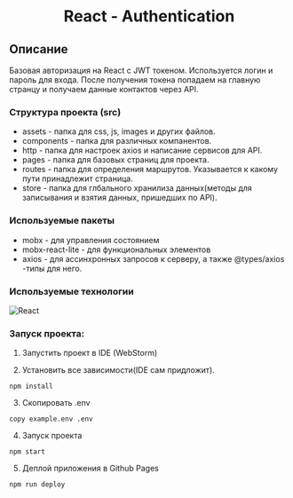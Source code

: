 <h1 align="center">React - Authentication</h1>

## Описание
Базовая авторизация на React с JWT токеном. Используется логин и пароль для входа.
После получения токена попадаем на главную странцу и получаем данные контактов через API.

### Структура проекта (src)
+ assets - папка для css, js, images и других файлов.
+ components - папка для различных компанентов.
+ http - папка для настроек axios и написание сервисов для API.
+ pages - папка для базовых страниц для проекта.
+ routes - папка для определения маршрутов. Указывается к какому пути принадлежит страница.
+ store - папка для глбального хранилиза данных(методы для записывания и взятия данных, пришедших по API).

### Используемые пакеты
+ mobx - для управления состоянием
+ mobx-react-lite - для функциональных элементов
+ axios - для ассинхронных запросов к серверу, а также @types/axios -типы для него.

### Используемые технологии
![React](https://img.shields.io/badge/-React-black?style=flat-square&logo=react)

### Запуск проекта:

1. Запустить проект в IDE (WebStorm)

2. Установить все зависимости(IDE сам придложит).
```
npm install
```

3. Скопировать .env
```
copy example.env .env
```

4. Запуск проекта
```
npm start
```

5. Деплой приложения в Github Pages
```
npm run deploy
```
